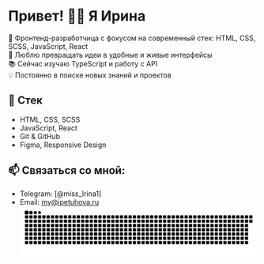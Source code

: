 # Привет! 🙋‍♀️ Я Ирина

🎯 Фронтенд-разработчица с фокусом на современный стек: HTML, CSS, SCSS, JavaScript, React  
🚀 Люблю превращать идеи в удобные и живые интерфейсы  
📚 Сейчас изучаю TypeScript и работу с API  
💡 Постоянно в поиске новых знаний и проектов

## 🔧 Стек
- HTML, CSS, SCSS
- JavaScript, React
- Git & GitHub
- Figma, Responsive Design

## 📫 Связаться со мной:
- Telegram: [@miss_Irina1]
- Email: my@ipetuhova.ru
![snake gif](https://raw.githubusercontent.com/missirina1/missirina1/output/github-contribution-grid-snake.svg)



